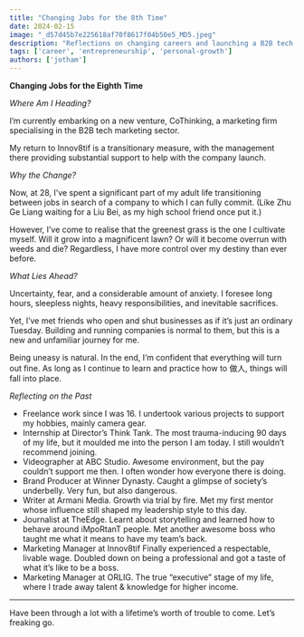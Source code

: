 ```yaml
---
title: "Changing Jobs for the 8th Time"
date: 2024-02-15
image: "_d57d45b7e225618af70f8617f04b50e5_MD5.jpeg"
description: "Reflections on changing careers and launching a B2B tech marketing firm. This article shares insights from my professional journey and the transition to entrepreneurship at age 28."
tags: ['career', 'entrepreneurship', 'personal-growth']
authors: ['jotham']
---
```


**Changing Jobs for the Eighth Time**

_Where Am I Heading?_

I’m currently embarking on a new venture, CoThinking, a marketing firm specialising in the B2B tech marketing sector.

My return to Innov8tif is a transitionary measure, with the management there providing substantial support to help with the company launch.

_Why the Change?_

Now, at 28, I’ve spent a significant part of my adult life transitioning between jobs in search of a company to which I can fully commit. (Like Zhu Ge Liang waiting for a Liu Bei, as my high school friend once put it.)

However, I’ve come to realise that the greenest grass is the one I cultivate myself. Will it grow into a magnificent lawn? Or will it become overrun with weeds and die? Regardless, I have more control over my destiny than ever before.

_What Lies Ahead?_

Uncertainty, fear, and a considerable amount of anxiety. I foresee long hours, sleepless nights, heavy responsibilities, and inevitable sacrifices.

Yet, I’ve met friends who open and shut businesses as if it’s just an ordinary Tuesday. Building and running companies is normal to them, but this is a new and unfamiliar journey for me.

Being uneasy is natural. In the end, I’m confident that everything will turn out fine. As long as I continue to learn and practice how to 做人, things will fall into place.

_Reflecting on the Past_

- Freelance work since I was 16. I undertook various projects to support my hobbies, mainly camera gear.
- Internship at Director’s Think Tank. The most trauma-inducing 90 days of my life, but it moulded me into the person I am today. I still wouldn’t recommend joining.
- Videographer at ABC Studio. Awesome environment, but the pay couldn’t support me then. I often wonder how everyone there is doing.
- Brand Producer at Winner Dynasty. Caught a glimpse of society’s underbelly. Very fun, but also dangerous.
- Writer at Armani Media. Growth via trial by fire. Met my first mentor whose influence still shaped my leadership style to this day.
- Journalist at TheEdge. Learnt about storytelling and learned how to behave around iMpoRtanT people. Met another awesome boss who taught me what it means to have my team’s back.
- Marketing Manager at Innov8tif Finally experienced a respectable, livable wage. Doubled down on being a professional and got a taste of what it’s like to be a boss.
- Marketing Manager at ORLIG. The true “executive” stage of my life, where I trade away talent & knowledge for higher income.

---

Have been through a lot with a lifetime’s worth of trouble to come. Let’s freaking go.
